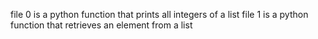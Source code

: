 file 0 is a python function that prints all integers of a list
file 1 is a python function that retrieves an element from a list

